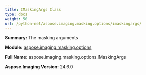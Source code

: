 ```yaml
---
title: IMaskingArgs Class
type: docs
weight: 50
url: /python-net/aspose.imaging.masking.options/imaskingargs/
---
```


**Summary:** The masking arguments

**Module:** [aspose.imaging.masking.options](/imaging/python-net/aspose.imaging.masking.options/)

**Full Name:** aspose.imaging.masking.options.IMaskingArgs

**Aspose.Imaging Version:** 24.6.0



